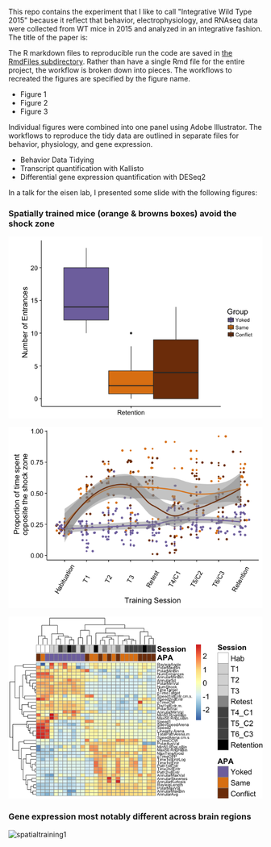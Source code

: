 This repo contains the experiment that I like to call "Integrative Wild Type 2015" because it reflect that behavior, electrophysiology, and RNAseq data were collected from WT mice in 2015 and analyzed in an integrative fashion. The title of the paper is: 

The R markdown files to reproducible run the code are saved in [the  RmdFiles subdirectory](./RmdFiles). Rather than have a single Rmd file for the entire project, the workflow is broken down into pieces. The workflows to recreated the figures are specified by the figure name. 

- Figure 1
- Figure 2
- Figure 3

Individual figures were combined into one panel using Adobe Illustrator. The workflows to reproduce the tidy data are outlined in separate files for behavior, physiology, and gene expression. 

- Behavior Data Tidying
- Transcript quantification with Kallisto
- Differential gene expression quantification with DESeq2 



In a talk for the eisen lab, I presented some slide with the following figures:

### Spatially trained mice (orange & browns boxes) avoid the shock zone

![spatialtraining1](./RmdFiles/01_behavior_files/figure-markdown_strict/unnamed-chunk-3-3.png "Spatially trained mice (orange & browns boxes) avoid the shock zone")

![spatialtraining2](./RmdFiles/01_behavior_files/figure-markdown_strict/unnamed-chunk-3-2.png "But there is a lot of variability")

![spatialtraining3](./RmdFiles/01_behavior_files/figure-markdown_strict/unnamed-chunk-5-3.png "Heatmap")

### Gene expression most notably different across brain regions 
![spatialtraining1](./RmdFiles/02_rnaseq_files/heatmap.png "Spatially trained mice (orange & browns boxes) avoid the shock zone")
